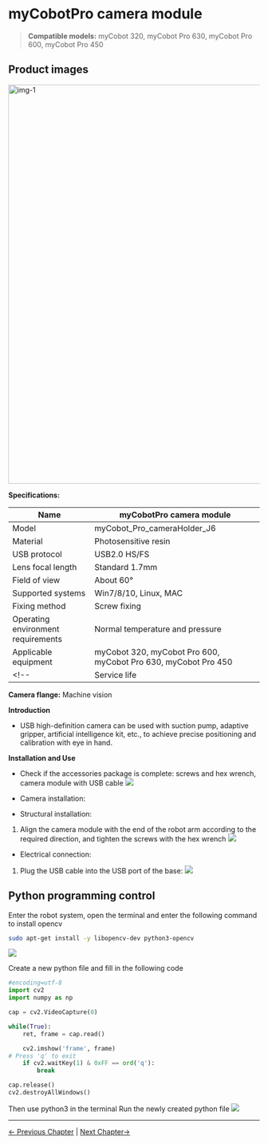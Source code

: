 # myCobotPro camera module

> **Compatible models:** myCobot 320, myCobot Pro 630, myCobot Pro 600, myCobot Pro 450

## Product images

<img src="../../resources/4-SupportAndService/Accessories/1.4/1.4.3-Camera/摄像头模块.jpg" alt="img-1" width="800" height="auto" />

**Specifications:**

| Name | myCobotPro camera module |
| ---------------- | ------------------------------------------- |
| Model | myCobot_Pro_cameraHolder_J6 |
| Material | Photosensitive resin |
| USB protocol | USB2.0 HS/FS |
| Lens focal length | Standard 1.7mm |
| Field of view | About 60° |
| Supported systems | Win7/8/10, Linux, MAC |
| Fixing method | Screw fixing |
| Operating environment requirements | Normal temperature and pressure |
| Applicable equipment | myCobot 320, myCobot Pro 600, myCobot Pro 630, myCobot Pro 450 |
<!-- | Service life | Two years | -->
**Camera flange:** Machine vision

**Introduction**

- USB high-definition camera can be used with suction pump, adaptive gripper, artificial intelligence kit, etc., to achieve precise positioning and calibration with eye in hand.

**Installation and Use**

- Check if the accessories package is complete: screws and hex wrench, camera module with USB cable
![](../../resources/4-SupportAndService/Accessories/1.4/1.4.3-Camera/a1.png)
- Camera installation:

- Structural installation:

1. Align the camera module with the end of the robot arm according to the required direction, and tighten the screws with the hex wrench
![](../../resources/4-SupportAndService/Accessories/1.4/1.4.3-Camera/a2.png)

- Electrical connection:

1. Plug the USB cable into the USB port of the base:
![](../../resources/4-SupportAndService/Accessories/1.4/1.4.3-Camera/a3.png)

## Python programming control
Enter the robot system, open the terminal and enter the following command to install opencv
```bash
sudo apt-get install -y libopencv-dev python3-opencv
```

![](../../resources/4-SupportAndService/Accessories/1.4/1.4.3-Camera/a4.png)

Create a new python file and fill in the following code
```python
#encoding=utf-8
import cv2
import numpy as np

cap = cv2.VideoCapture(0)

while(True):
    ret, frame = cap.read()

    cv2.imshow('frame', frame)
# Press 'q' to exit
    if cv2.waitKey(1) & 0xFF == ord('q'):
        break

cap.release()
cv2.destroyAllWindows()
```
Then use python3 in the terminal Run the newly created python file
![](../../resources/4-SupportAndService/Accessories/1.4/1.4.3-Camera/a5.png)
        

---

[← Previous Chapter](./10.7-ModuleSuctionCup.md) | [Next Chapter→](./10.9-penHolder.md)
